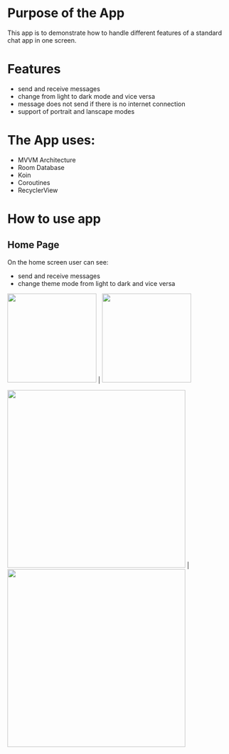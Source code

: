 # Purpose of the App
This app is to demonstrate how to handle different features of a standard chat app in one screen.

# Features
- send and receive messages
- change from light to dark mode and vice versa
- message does not send if there is no internet connection
- support of portrait and lanscape modes

# The App uses:
- MVVM Architecture
- Room Database
- Koin
- Coroutines
- RecyclerView

# How to use app
## Home Page
On the home screen user can see:
- send and receive messages
- change theme mode from light to dark and vice versa


<img src="https://github.com/DavitTsiskarashvili/Space-Chat-App/assets/99031977/4f5880b8-e376-4c13-bbad-04d74148edd3.jpg" width="200"> | <img src="https://github.com/DavitTsiskarashvili/Space-Chat-App/assets/99031977/9cf41ea6-93dc-4324-b0ca-82224b96948d.jpg" width="200">
                                                                                                                                  
<img src="https://github.com/DavitTsiskarashvili/Space-Chat-App/assets/99031977/de265bf4-ed8f-4a30-89fd-8014aff7fed4" width="400"> | <img src="https://github.com/DavitTsiskarashvili/Space-Chat-App/assets/99031977/d7bbdd53-2a53-420d-a6dc-43a38c314f83" width="400">
